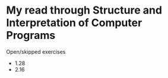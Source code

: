 My read through Structure and Interpretation of Computer Programs
=================================================================

Open/skipped exercises
 - 1.28
 - 2.16
